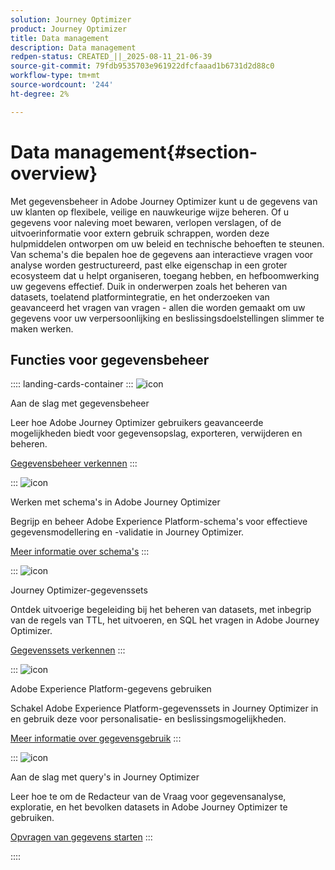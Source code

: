 ```yaml
---
solution: Journey Optimizer
product: Journey Optimizer
title: Data management
description: Data management
redpen-status: CREATED_||_2025-08-11_21-06-39
source-git-commit: 79fdb9535703e961922dfcfaaad1b6731d2d88c0
workflow-type: tm+mt
source-wordcount: '244'
ht-degree: 2%

---
```



# Data management{#section-overview}

Met gegevensbeheer in Adobe Journey Optimizer kunt u de gegevens van uw klanten op flexibele, veilige en nauwkeurige wijze beheren. Of u gegevens voor naleving moet bewaren, verlopen verslagen, of de uitvoerinformatie voor extern gebruik schrappen, worden deze hulpmiddelen ontworpen om uw beleid en technische behoeften te steunen. Van schema&#39;s die bepalen hoe de gegevens aan interactieve vragen voor analyse worden gestructureerd, past elke eigenschap in een groter ecosysteem dat u helpt organiseren, toegang hebben, en hefboomwerking uw gegevens effectief. Duik in onderwerpen zoals het beheren van datasets, toelatend platformintegratie, en het onderzoeken van geavanceerd het vragen van vragen - allen die worden gemaakt om uw gegevens voor uw verpersoonlijking en beslissingsdoelstellingen slimmer te maken werken.

## Functies voor gegevensbeheer

:::: landing-cards-container
:::
![icon](https://cdn.experienceleague.adobe.com/icons/book.svg?lang=nl-NL)

Aan de slag met gegevensbeheer

Leer hoe Adobe Journey Optimizer gebruikers geavanceerde mogelijkheden biedt voor gegevensopslag, exporteren, verwijderen en beheren.

[Gegevensbeheer verkennen](../using/data/gs-data.md)
:::

:::
![icon](https://cdn.experienceleague.adobe.com/icons/puzzle-piece.svg?lang=nl-NL)

Werken met schema&#39;s in Adobe Journey Optimizer

Begrijp en beheer Adobe Experience Platform-schema&#39;s voor effectieve gegevensmodellering en -validatie in Journey Optimizer.

[Meer informatie over schema&#39;s](../using/data/get-started-schemas.md)
:::

:::
![icon](https://cdn.experienceleague.adobe.com/icons/database.svg?lang=nl-NL)

Journey Optimizer-gegevenssets

Ontdek uitvoerige begeleiding bij het beheren van datasets, met inbegrip van de regels van TTL, het uitvoeren, en SQL het vragen in Adobe Journey Optimizer.

[Gegevenssets verkennen](datasets-landing-page.md)
:::

:::
![icon](https://cdn.experienceleague.adobe.com/icons/bullseye.svg?lang=nl-NL)

Adobe Experience Platform-gegevens gebruiken

Schakel Adobe Experience Platform-gegevenssets in Journey Optimizer in en gebruik deze voor personalisatie- en beslissingsmogelijkheden.

[Meer informatie over gegevensgebruik](../using/data/lookup-aep-data.md)
:::

:::
![icon](https://cdn.experienceleague.adobe.com/icons/chart-line.svg?lang=nl-NL)

Aan de slag met query&#39;s in Journey Optimizer

Leer hoe te om de Redacteur van de Vraag voor gegevensanalyse, exploratie, en het bevolken datasets in Adobe Journey Optimizer te gebruiken.

[Opvragen van gegevens starten](../using/data/get-started-queries.md)
:::

::::
